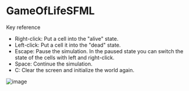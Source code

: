# GameOfLifeSFML

Key reference
* Right-click: Put a cell into the "alive" state.
* Left-click: Put a cell it into the "dead" state.
* Escape: Pause the simulation. In the paused state you can switch the state of the cells with left and right-click.
* Space: Continue the simulation.
* C: Clear the screen and initialize the world again.

![image](https://i.gyazo.com/8631e2d4379ab149662970ebdf17ee6a.gif)
